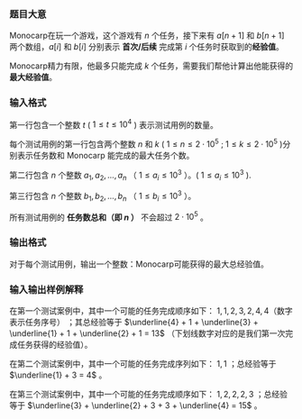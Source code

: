 ### 题目大意
Monocarp在玩一个游戏，这个游戏有 $n$ 个任务，接下来有 $a[n+1]$ 和 $b[n+1]$ 两个数组，$a[i]$ 和 $b[i]$ 分别表示 **首次/后续** 完成第 $i$ 个任务时获取到的**经验值**。

Monocarp精力有限，他最多只能完成 $k$ 个任务，需要我们帮他计算出他能获得的 **最大经验值**。

### 输入格式

第一行包含一个整数 $t$ ( $1 \le t \le 10^4$ ) 表示测试用例的数量。

每个测试用例的第一行包含两个整数 $n$ 和 $k$ ( $1 \le n \le 2 \cdot 10^5$ ; $1 \le k \le 2 \cdot 10^5$ )分别表示任务数和 Monocarp 能完成的最大任务个数。

第二行包含 $n$ 个整数 $a_1, a_2, \dots, a_n$ （ $1 \le a_i \le 10^3$ ）。( $1 \le a_i \le 10^3$ ).

第三行包含 $n$ 个整数 $b_1, b_2, \dots, b_n$ （ $1 \le b_i \le 10^3$ ）。

所有测试用例的 **任务数总和（即 $n$ ）** 不会超过 $2 \cdot 10^5$ 。

### 输出格式
对于每个测试用例，输出一个整数：Monocarp可能获得的最大总经验值。

### 输入输出样例解释

在第一个测试案例中，其中一个可能的任务完成顺序如下： $1, 1, 2, 3, 2, 4, 4$（数字表示任务序号） ；其总经验等于 $\underline{4} + 1 + \underline{3} + \underline{1} + 1 + \underline{2} + 1 = 13$ （下划线数字对应的是我们第一次完成任务获得的经验值）。

在第二个测试案例中，其中一个可能的任务完成序列如下： $1, 1$ ；总经验等于 $\underline{1} + 3 = 4$ 。

在第三个测试案例中，其中一个可能的任务完成顺序如下： $1, 2, 2, 2, 3$ ；总经验等于 $\underline{3} + \underline{2} + 3 + 3 + \underline{4} = 15$ 。